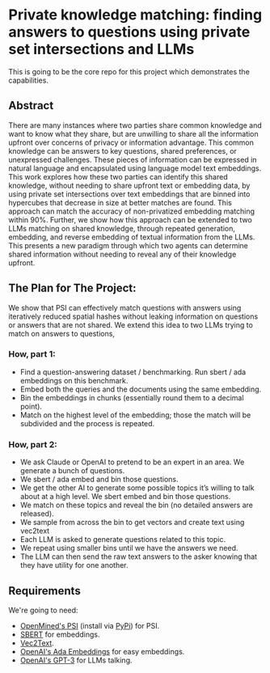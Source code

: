 # Private knowledge matching: finding answers to questions using private set intersections and LLMs
This is going to be the core repo for this project which demonstrates the capabilities. 

## Abstract
There are many instances where two parties share common knowledge and want to know what they share, but are unwilling to share all the information upfront over concerns of privacy or information advantage. This common knowledge can be answers to key questions, shared preferences, or unexpressed challenges. These pieces of information can be expressed in natural language and encapsulated using language model text embeddings. This work explores how these two parties can identify this shared knowledge, without needing to share upfront text or embedding data, by using private set intersections over text embeddings that are binned into hypercubes that decrease in size at better matches are found. This approach can match the accuracy of non-privatized embedding matching within 90%. Further, we show how this approach can be extended to two LLMs matching on shared knowledge, through repeated generation, embedding, and reverse embedding of textual information from the LLMs. This presents a new paradigm through which two agents can determine shared information without needing to reveal any of their knowledge upfront.

## The Plan for The Project:
We show that PSI can effectively match questions with answers using iteratively reduced spatial hashes without leaking information on questions or answers that are not shared.
We extend this idea to two LLMs trying to match on answers to questions, 

### How, part 1:
- Find a question-answering dataset / benchmarking. Run sbert / ada embeddings on this benchmark.
- Embed both the queries and the documents using the same embedding.
- Bin the embeddings in chunks (essentially round them to a decimal point).
- Match on the highest level of the embedding; those the match will be subdivided and the process is repeated.

### How, part 2:
- We ask Claude or OpenAI to pretend to be an expert in an area. We generate a bunch of questions. 
- We sbert / ada embed and bin those questions. 
- We get the other AI to generate some possible topics it’s willing to talk about at a high level. We sbert embed and bin those questions. 
- We match on these topics and reveal the bin (no detailed answers are released). 
- We sample from across the bin to get vectors and create text using vec2text
- Each LLM is asked to generate questions related to this topic. 
- We repeat using smaller bins until we have the answers we need. 
- The LLM can then send the raw text answers to the asker knowing that they have utility for one another. 


## Requirements
We're going to need:
* [OpenMined's PSI](https://github.com/OpenMined/PSI) (install via [PyPi](https://pypi.org/project/openmined.psi/)) for PSI.
* [SBERT](https://www.sbert.net/) for embeddings.
* [Vec2Text](https://github.com/jxmorris12/vec2text).
* [OpenAI's Ada Embeddings](https://platform.openai.com/docs/guides/embeddings) for easy embeddings.
* [OpenAI's GPT-3](https://platform.openai.com/docs/api-reference) for LLMs talking.
